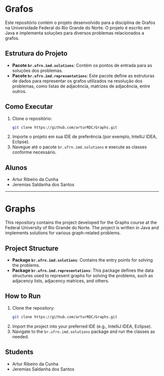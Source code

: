 # Grafos

Este repositório contém o projeto desenvolvido para a disciplina de Grafos na Universidade Federal do Rio Grande do Norte. O projeto é escrito em Java e implementa soluções para diversos problemas relacionados a grafos.

## Estrutura do Projeto

- **Pacote `br.ufrn.imd.solutions`**: Contém os pontos de entrada para as soluções dos problemas.
- **Pacote `br.ufrn.imd.representations`**: Este pacote define as estruturas de dados para representar os grafos utilizados na resolução dos problemas, como listas de adjacência, matrizes de adjacência, entre outros.

## Como Executar

1. Clone o repositório:
   ```bash
   git clone https://github.com/arturRDC/Graphs.git
   ```
2. Importe o projeto em sua IDE de preferência (por exemplo, IntelliJ IDEA, Eclipse).
3. Navegue até o pacote `br.ufrn.imd.solutions` e execute as classes conforme necessário.

## Alunos

- Artur Ribeiro da Cunha
- Jeremias Saldanha dos Santos

---

# Graphs

This repository contains the project developed for the Graphs course at the Federal University of Rio Grande do Norte. The project is written in Java and implements solutions for various graph-related problems.

## Project Structure

- **Package `br.ufrn.imd.solutions`**: Contains the entry points for solving the problems.
- **Package `br.ufrn.imd.representations`**: This package defines the data structures used to represent graphs for solving the problems, such as adjacency lists, adjacency matrices, and others.

## How to Run

1. Clone the repository:
   ```bash
   git clone https://github.com/arturRDC/Graphs.git
   ```
2. Import the project into your preferred IDE (e.g., IntelliJ IDEA, Eclipse).
3. Navigate to the `br.ufrn.imd.solutions` package and run the classes as needed.

## Students

- Artur Ribeiro da Cunha
- Jeremias Saldanha dos Santos